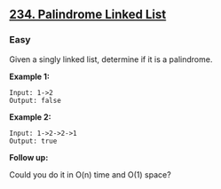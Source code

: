 ## [234. Palindrome Linked List](https://leetcode.com/problems/palindrome-linked-list/)
### Easy

Given a singly linked list, determine if it is a palindrome.

**Example 1:**

```
Input: 1->2
Output: false
```

**Example 2:**
```
Input: 1->2->2->1
Output: true
```

**Follow up:**

Could you do it in O(n) time and O(1) space?
